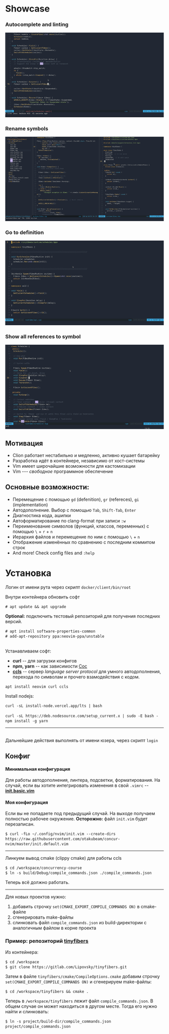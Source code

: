 # Showcase

### Autocomplete and linting
![autocomplete-example](https://raw.githubusercontent.com/otakubeam/concur-nvim/master/gifs/errorsautocomplete.gif)
### Rename symbols
![rename-example](https://raw.githubusercontent.com/otakubeam/concur-nvim/master/gifs/rename.gif)
### Go to definition
![goto-example](https://raw.githubusercontent.com/otakubeam/concur-nvim/master/gifs/godefinition.gif)
### Show all references to symbol
![goref-example](https://raw.githubusercontent.com/otakubeam/concur-nvim/master/gifs/goreference.gif)


## Мотивация
* Clion работает нестабильно и медленно, активно кушает батарейку
* Разработка идёт в контейнере, независимо от хост-системы
* Vim имеет широчайшие возможности для кастомизации
* Vim --- *свободное* программное обеспечение

## Основные возможности:
* Перемещение с помощью `gd` (defenition), `gr` (refereces), `gi` (implementation)
* Автодополнение. Выбор с помощью `Tab`, `Shift-Tab`, `Enter`
* Диагностика кода, ашипки
* Автоформатирование по clang-format при записи `:w`
* Переименование символов (функций, классов, переменных) с помощью `\` + `r` + `n`
* Иерархия файлов и перемещение по ним с помощью `\` + `n`
* Отображение изменённых по сравнению с последним коммитом строк
* And more! Check config files and `:help`


# Установка
Логин от имени рута через скрипт `docker/client/bin/root`

Внутри контейнера обновить софт
```
# apt update && apt upgrade
```

**Optional:** подключить тестовый репозиторий для получения последних версий.
```
# apt install software-properties-common
# add-apt-repository ppa:neovim-ppa/unstable
```
\
Устанавливаем софт:
* __curl__ -- для загрузки конфигов
* __npm, yarn__ -- как зависимости [Coc](https://github.com/neoclide/coc.nvim)
* [__ccls__](https://github.com/MaskRay/ccls) -- сервер *language server protocol* для умного автодополнения, перехода по символам и прочего взамодействия с кодом.

```
apt install neovim curl ccls
```

Install nodejs:

```
curl -sL install-node.vercel.app/lts | bash

curl -sL https://deb.nodesource.com/setup_current.x | sudo -E bash -
npm install -g yarn
```

---

\
Дальнейшие действия выполнять от имени юзера, через скрипт `login`
## Конфиг
#### Минимальная конфигурация
Для работы автодополнения, линтера, подсветки, форматирования. На случай, если вы хотите интегрировать изменения в свой `.vimrc`  -- [**init.basic.vim**](https://raw.githubusercontent.com/otakubeam/concur-nvim/master/init.basic.vim)

#### Моя конфигурация
Если вы не попадаете под предыдущий случай. На выходе получаем полностью рабочее окружение.
**Осторожно:** файл `init.vim` будет перезаписан.
```
$ curl -fLo ~/.config/nvim/init.vim --create-dirs https://raw.githubusercontent.com/otakubeam/concur-nvim/master/init.default.vim
```

---

Линкуем вывод cmake (clippy cmake) для работы ccls
```
$ cd /workspace/concurrency-course
$ ln -s build/Debug/compile_commands.json ./compile_commands.json
```
Теперь всё должно работать.

---


Для новых проектов нужно:
1) добавить строчку `set(CMAKE_EXPORT_COMPILE_COMMANDS ON)` в cmake-файле
2) сгенерировать make-файлы
3) слинковать файл `compile_commands.json` из build-директории с аналогичным файлом в корне проекта

### Пример: репозиторий [tinyfibers](https://gitlab.com/Lipovsky/tinyfibers)
Из контейнера:
```
$ cd /workspace
$ git clone https://gitlab.com/Lipovsky/tinyfibers.git
```
Затем в файле `tinyfibers/cmake/CompileOptions.cmake` добавим строчку `set(CMAKE_EXPORT_COMPILE_COMMANDS ON)` и сгенерируем make-файлы:
```
$ cd /workspace/tinyfibers && cmake .
```
Теперь в `/workspace/tinyfibers` лежит файл `compile_commands.json`.
В общем случае он может находиться в другом месте. Тогда его нужно найти и слинковать:
```
$ ln -s project/build-dir/compile_commands.json project/compile_commands.json
```
